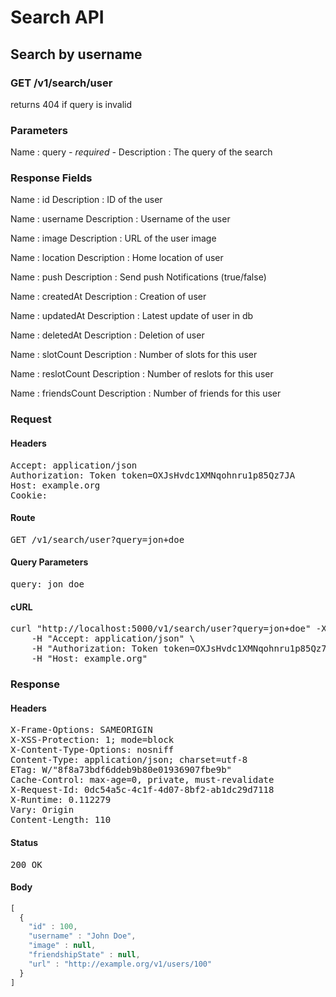 # Search API

## Search by username

### GET /v1/search/user

returns 404 if query is invalid



### Parameters

Name : query *- required -*
Description : The query of the search


### Response Fields

Name : id
Description : ID of the user

Name : username
Description : Username of the user

Name : image
Description : URL of the user image

Name : location
Description : Home location of user

Name : push
Description : Send push Notifications (true/false)

Name : createdAt
Description : Creation of user

Name : updatedAt
Description : Latest update of user in db

Name : deletedAt
Description : Deletion of user

Name : slotCount
Description : Number of slots for this user

Name : reslotCount
Description : Number of reslots for this user

Name : friendsCount
Description : Number of friends for this user

### Request

#### Headers

<pre>Accept: application/json
Authorization: Token token=OXJsHvdc1XMNqohnru1p85Qz7JA
Host: example.org
Cookie: </pre>

#### Route

<pre>GET /v1/search/user?query=jon+doe</pre>

#### Query Parameters

<pre>query: jon doe</pre>

#### cURL

<pre class="request">curl &quot;http://localhost:5000/v1/search/user?query=jon+doe&quot; -X GET \
	-H &quot;Accept: application/json&quot; \
	-H &quot;Authorization: Token token=OXJsHvdc1XMNqohnru1p85Qz7JA&quot; \
	-H &quot;Host: example.org&quot;</pre>

### Response

#### Headers

<pre>X-Frame-Options: SAMEORIGIN
X-XSS-Protection: 1; mode=block
X-Content-Type-Options: nosniff
Content-Type: application/json; charset=utf-8
ETag: W/&quot;8f8a73bdf6ddeb9b80e01936907fbe9b&quot;
Cache-Control: max-age=0, private, must-revalidate
X-Request-Id: 0dc54a5c-4c1f-4d07-8bf2-ab1dc29d7118
X-Runtime: 0.112279
Vary: Origin
Content-Length: 110</pre>

#### Status

<pre>200 OK</pre>

#### Body

```javascript
[
  {
    "id" : 100,
    "username" : "John Doe",
    "image" : null,
    "friendshipState" : null,
    "url" : "http://example.org/v1/users/100"
  }
]
```
